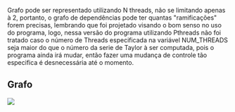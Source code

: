 Grafo pode ser representado utilizando N threads, não se limitando apenas à 2, portanto, o grafo de dependências pode ter quantas "ramificações" forem precisas, lembrando que foi projetado visando o bom senso no uso do programa, logo, nessa versão do programa utilizando Pthreads não foi tratado caso o número de Threads especificada na variável NUM_THREADS seja maior do que o número da serie de Taylor à ser computada, pois o programa ainda irá mudar, então fazer uma mudança de controle tão especifica é desnecessária até o momento.  

<h2>Grafo</h2>
<img src="https://github.com/Victor-de-Marqui121/computa-o-paralela/blob/main/Exerc%C3%ADcios%2004%20-%20Modelo%20de%20tarefas/PThreads/grafoPThread.png?raw=true">
